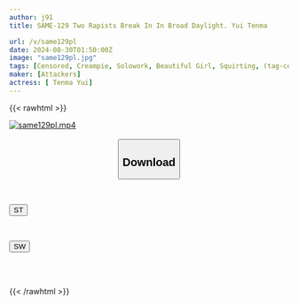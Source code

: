 ```yaml
---
author: j91
title: SAME-129 Two Rapists Break In In Broad Daylight. Yui Tenma

url: /v/same129pl
date: 2024-08-30T01:50:00Z
image: "same129pl.jpg"
tags: [Censored, Creampie, Solowork, Beautiful Girl, Squirting, (tag-censored), Acme · Orgasm	]
maker: [Attackers]
actress: [ Tenma Yui]
---
```



{{< rawhtml >}}

<div class="video" data-videoid="lQpXP4w2mpFBjm">
    <a href="javascript:;">
        <img src="/v/same129pl/same129pl.jpg" width="WIDTH" height="HEIGHT" alt="same129pl.mp4" loading="lazy">
    </a>
</div>

<script type="text/javascript" src="https://j91.asia/asset/on-demand-st.js"></script>

<br>
  <link rel="stylesheet" href="https://j91.asia/asset/bs5.css">
  
  <center>
  <button class="btn btn-primary" type="button" data-bs-toggle="collapse" data-bs-target=".multi-collapse" aria-expanded="false" aria-controls="multiCollapseExample1 multiCollapseExample2"><h2>Download</h2></button></center>
</p>
<div class="row">
  <div class="col">
    <div class="collapse multi-collapse" id="multiCollapseExample1">
      <div class="card card-body">
	      	      <br>
<div class="buttons">  
<p><a href="/v/same129pl/st.html" target="_blank"><button class="btn-hover color-3"><i class="fa fa-download"></i> ST</button></a></p></div>
    </div>
  </div>
</div>
  <div class="col">
    <div class="collapse multi-collapse" id="multiCollapseExample2">
      <div class="card card-body">
	      <br>
<div class="buttons">
<p><a href="/v/same129pl/sw.html" target="_blank"><button class="btn-hover color-2"><i class="fa fa-download"></i> SW</button></a></p></div>
<br><br>
      </div>
    </div>
  </div>
</div>

{{< /rawhtml >}}